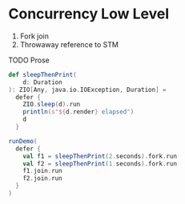 # Concurrency Low Level

1. Fork join
1. Throwaway reference to STM

TODO Prose
```scala mdoc
def sleepThenPrint(
    d: Duration
): ZIO[Any, java.io.IOException, Duration] =
  defer {
    ZIO.sleep(d).run
    println(s"${d.render} elapsed")
    d
  }
```

```scala mdoc
runDemo(
  defer {
    val f1 = sleepThenPrint(2.seconds).fork.run
    val f2 = sleepThenPrint(1.seconds).fork.run
    f1.join.run
    f2.join.run
  }
)
```
